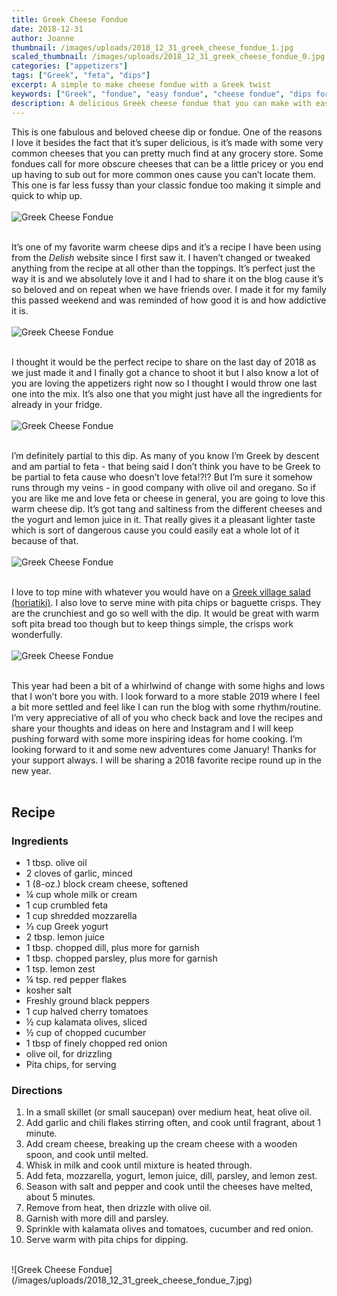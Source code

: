 ```yaml
---
title: Greek Cheese Fondue
date: 2018-12-31
author: Joanne
thumbnail: /images/uploads/2018_12_31_greek_cheese_fondue_1.jpg
scaled_thumbnail: /images/uploads/2018_12_31_greek_cheese_fondue_0.jpg
categories: ["appetizers"]
tags: ["Greek", "feta", "dips"]
excerpt: A simple to make cheese fondue with a Greek twist
keywords: ["Greek", "fondue", "easy fondue", "cheese fondue", "dips for entertaining"]
description: A delicious Greek cheese fondue that you can make with easy to find cheeses. This fondue is a great appetizer for entertaining guests.
---
```


This is one fabulous and beloved cheese dip or fondue. One of the reasons I love it besides the fact that it’s super delicious, is it’s made with some very common cheeses that you can pretty much find at any grocery store. Some fondues call for more obscure cheeses that can be a little pricey or you end up having to sub out for more common ones cause you can’t locate them. This one is far less fussy than your classic fondue too making it simple and quick to whip up.
</br>
</br>
![Greek Cheese Fondue](/images/uploads/2018_12_31_greek_cheese_fondue_2.jpg)
</br>
</br>

It’s one of my favorite warm cheese dips and it’s a recipe I have been using from the _Delish_ website since I first saw it. I haven’t changed or tweaked anything from the recipe at all other than the toppings. It’s perfect just the way it is and we absolutely love it and I had to share it on the blog cause it’s so beloved and on repeat when we have friends over. I made it for my family this passed weekend and was reminded of how good it is and how addictive it is.
</br>
</br>
![Greek Cheese Fondue](/images/uploads/2018_12_31_greek_cheese_fondue_3.jpg)
</br>
</br>

I thought it would be the perfect recipe to share on the last day of 2018 as we just made it and I finally got a chance to shoot it but I also know a lot of you are loving the appetizers right now so I thought I would throw one last one into the mix. It’s also one that you might just have all the ingredients for already in your fridge.
</br>
</br>
![Greek Cheese Fondue](/images/uploads/2018_12_31_greek_cheese_fondue_4.jpg)
</br>
</br>

I’m definitely partial to this dip. As many of you know I’m Greek by descent and am partial to feta - that being said I don’t think you have to be Greek to be partial to feta cause who doesn’t love feta!?!? But I’m sure it somehow runs through my veins - in good company with olive oil and oregano. So if you are like me and love feta or cheese in general, you are going to love this warm cheese dip. It’s got tang and saltiness from the different cheeses and the yogurt and lemon juice in it. That really gives it a pleasant lighter taste which is sort of dangerous cause you could easily eat a whole lot of it because of that.
</br>
</br>
![Greek Cheese Fondue](/images/uploads/2018_12_31_greek_cheese_fondue_5.jpg)
</br>
</br>

I love to top mine with whatever you would have on a [Greek village salad (horiatiki)](https://www.oliveandmango.com/classic-greek-village-salad-horiatiki/). I also love to serve mine with pita chips or baguette crisps. They are the crunchiest and go so well with the dip. It would be great with warm soft pita bread too though but to keep things simple, the crisps work wonderfully.
</br>
</br>
![Greek Cheese Fondue](/images/uploads/2018_12_31_greek_cheese_fondue_6.jpg)
</br>
</br>

This year had been a bit of a whirlwind of change with some highs and lows that I won’t bore you with. I look forward to a more stable 2019 where I feel a bit more settled and feel like I can run the blog with some rhythm/routine. I’m very appreciative of all of you who check back and love the recipes and share your thoughts and ideas on here and Instagram and I will keep pushing forward with some more inspiring ideas for home cooking. I’m looking forward to it and some new adventures come January! Thanks for your support always. I will be sharing a 2018 favorite recipe round up in the new year.
</br>
</br>

## Recipe
### Ingredients

* 1 tbsp. olive oil
* 2 cloves of garlic, minced
* 1 (8-oz.) block cream cheese, softened
* &frac14; cup whole milk or cream
* 1 cup crumbled feta
* 1 cup shredded mozzarella
* &frac13; cup Greek yogurt
* 2 tbsp. lemon juice
* 1 tbsp. chopped dill, plus more for garnish
* 1 tbsp. chopped parsley, plus more for garnish
* 1 tsp. lemon zest
* &frac14; tsp. red pepper flakes
* kosher salt
* Freshly ground black peppers
* 1 cup halved cherry tomatoes
* &frac12; cup kalamata olives, sliced
* &frac12; cup of chopped cucumber
* 1 tbsp of finely chopped red onion
* olive oil, for drizzling
* Pita chips, for serving

### Directions

1. In a small skillet (or small saucepan) over medium heat, heat olive oil. 
2. Add garlic and chili flakes stirring often, and cook until fragrant, about 1 minute.
3. Add cream cheese, breaking up the cream cheese with a wooden spoon, and cook until melted. 
4. Whisk in milk and cook until mixture is heated through.
5. Add feta, mozzarella, yogurt, lemon juice, dill, parsley, and lemon zest. 
6. Season with salt and pepper and cook until the cheeses have melted, about 5 minutes.
7. Remove from heat, then drizzle with olive oil. 
8. Garnish with more dill and parsley. 
9. Sprinkle with kalamata olives and tomatoes, cucumber and red onion.
10. Serve warm with pita chips for dipping.

</br>
![Greek Cheese Fondue](/images/uploads/2018_12_31_greek_cheese_fondue_7.jpg)
